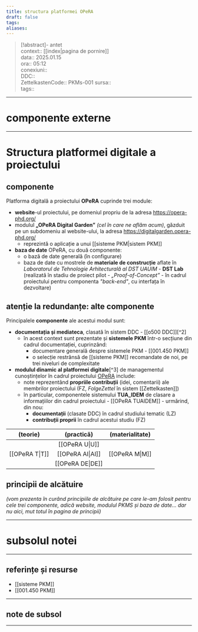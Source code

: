 ```yaml
---
title: structura platformei OPeRA
draft: false
tags: 
aliases: 
---
```

> [!abstract]- antet  
> context::  [[index|pagina de pornire]]  
> data:: 2025.01.15  
> ora:: 05:12  
> conexiuni::  
> DDC::  
> ZettelkastenCode::  PKMs-001
> sursa::  
> tags::  


---
# componente externe


---

# Structura platformei digitale a proiectului
## componente

Platforma digitală a proiectului **OPeRA** cuprinde trei module:
- **website**-ul proiectului, pe domeniul propriu de la adresa https://opera-phd.org/
- modulul **„OPeRA Digital Garden”** *(cel în care ne aflăm acum)*, găzduit pe un subdomeniu al website-ului, la adresa https://digitalgarden.opera-phd.org/
	- reprezintă o aplicație a unui [[sisteme PKM|sistem PKM]]
- **baza de date** OPeRA, cu două componente:
	- o bază de date generală (în configurare)
	- baza de date cu mostrele de **materiale de construcție** aflate în *Laboratorul de Tehnologie Arhitecturală al DST UAUIM* - **DST Lab** (realizată în stadiu de proiect pilot - *„Proof-of-Concept”* - în cadrul proiectului pentru componenta *"back-end"*, cu interfața în dezvoltare)

## atenție la redundanțe: alte componente


Principalele **componente** ale acestui modul sunt:
- **documentația și mediateca**, clasată în sistem DDC - [[o500 DDC]][^2]
	- în acest context sunt prezentate și **sistemele PKM** într-o secțiune din cadrul documentației, cuprinzând:
		- documentare generală despre sistemele PKM - [[001.450 PKM]]
		- o selecție restrânsă de [[sisteme PKM]] recomandate de noi, pe trei niveluri de complexitate
- **modulul dinamic al platformei digitale**[^3] de managementul cunoștințelor în cadrul proiectului [OPeRA](https://opera-phd.org/)  include:
	- note reprezentând **propriile contribuții** (idei, comentarii) ale membrilor proiectului (FZ, *FolgeZettel* în sistem [[Zettelkasten]])
	- în particular, componentele sistemului **TUA_IDEM** de clasare a informațiilor din cadrul proiectului - [[OPeRA TUAIDEM]] - urmărind, din nou:
		- **documentații** (clasate DDC) în cadrul studiului tematic (LZ)
		- **contribuții proprii** în cadrul acestui studiu (FZ)

|    (teorie)    |    (practică)    | (materialitate) |
|:--------------:|:----------------:|:---------------:|
|                |  [[OPeRA U\|U]]  |                 |
| [[OPeRA T\|T]] | [[OPeRA AI\|AI]] | [[OPeRA M\|M]]  |
|                | [[OPeRA DE\|DE]] |                 |


## principii de alcătuire

*(vom prezenta în curând principiile de alcătuire pe care le-am folosit pentru cele trei componente, adică website, modulul PKMS și baza de date...
dar nu aici, mut totul în pagina de principii)*



---
# subsolul notei
---
## referințe și resurse
- [[sisteme PKM]]
- [[001.450 PKM]]

---
## note de subsol
---


